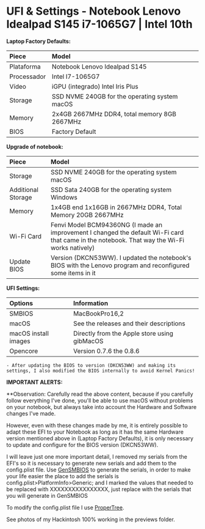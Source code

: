 # UFI & Settings - Notebook Lenovo Idealpad S145 i7-1065G7 | Intel 10th 

**Laptop Factory Defaults:**

Piece|Model
:----|:----
Plataforma|Notebook Lenovo Idealpad S145 | Intel 10th
Processador|Intel I7-1065G7
Vídeo|iGPU (integrado) Intel Iris Plus
Storage|SSD NVME 240GB for the operating system macOS
Memory|2x4GB 2667MHz DDR4, total memory 8GB 2667MHz
BIOS|Factory Default


**Upgrade of notebook:**

Piece|Model
:----|:----
Storage|SSD NVME 240GB for the operating system macOS
Additional Storage|SSD Sata 240GB for the operating system Windows
Memory|1x4GB end 1x16GB in 2667MHz DDR4, Total Memory 20GB 2667MHz
Wi-Fi Card|Fenvi Model BCM94360NG (I made an improvement I changed the default Wi-Fi card that came in the notebook. That way the Wi-Fi works natively)
Update BIOS|Version (DKCN53WW). I updated the notebook's BIOS with the Lenovo program and reconfigured some items in it


**UFI Settings:**

Options|Information
:----|:----
SMBIOS|MacBookPro16,2
macOS|See the releases and their descriptions
macOS install images|Directly from the Apple store using gibMacOS
Opencore|Version 0.7.6 the 0.8.6



```
- After updating the BIOS to version (DKCN53WW) and making its settings, I also modified the BIOS internally to avoid Kernel Panics!
```


**IMPORTANT ALERTS:**

**Observation: Carefully read the above content, because if you carefully follow everything I've done, you'll be able to use macOS without problems on your notebook, but always take into account the Hardware and Software changes I've made.

However, even with these changes made by me, it is entirely possible to adapt these EFI to your Notebook as long as it has the same Hardware version mentioned above in (Laptop Factory Defaults), it is only necessary to update and configure for the BIOS version (DKCN53WW).

I will leave just one more important detail, I removed my serials from the EFI's so it is necessary to generate new serials and add them to the config.plist file.
Use [GenSMBIOS](https://github.com/corpnewt/GenSMBIOS) to generate the serials, in order to make your life easier the place to add the serials is config.plist>PlatformInfo>Generic; and I marked the values that needed to be replaced with XXXXXXXXXXXXXXXX, just replace with the serials that you will generate in GenSMBIOS

To modify the config.plist file I use [ProperTree](https://github.com/corpnewt/ProperTree).

See photos of my Hackintosh 100% working in the previews folder.